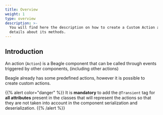 ```yaml
---
title: Overview
weight: 1
type: overview
description: >-
  You will find here the description on how to create a Custom Action and
  details about its methods.
---
```


## Introduction

An action \(`Action`\) is a Beagle component that can be called through events triggered by other components, \(including other actions\)

Beagle already has some predefined actions, however it is possible to create custom actions.





{{% alert color="danger" %}}
It is **mandatory** to add the `@Transient` tag for **all attributes** present in the classes that will represent the actions so that they are not taken into account in the component serialization and deserialization.
{{% /alert %}}
